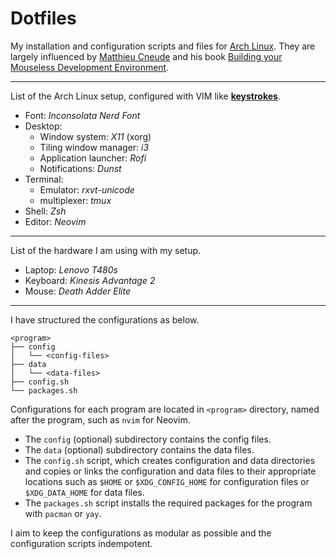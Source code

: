 # Dotfiles
My installation and configuration scripts and files for [Arch Linux](https://archlinux.org/). They are largely influenced by [Matthieu Cneude](https://github.com/Phantas0s) and his book [Building your Mouseless Development Environment](https://themouseless.dev/).

---

List of the Arch Linux setup, configured with VIM like [**keystrokes**](./keystrokes.md).

- Font: *Inconsolata Nerd Font*
- Desktop: 
    - Window system: *X11* (xorg)
    - Tiling window manager: *i3*
    - Application launcher: *Rofi*
    - Notifications: *Dunst*
- Terminal:
    - Emulator: *rxvt-unicode*
    - multiplexer: *tmux*
- Shell: *Zsh*
- Editor: *Neovim*

---

List of the hardware I am using with my setup.

- Laptop: *Lenovo T480s*
- Keyboard: *Kinesis Advantage 2*
- Mouse: *Death Adder Elite*

---

I have structured the configurations as below.

```text
<program>
├── config
│   └── <config-files> 
├── data 
│   └── <data-files> 
├── config.sh
└── packages.sh
```

Configurations for each program are located in `<program>` directory, named after the program, such as `nvim` for Neovim. 

- The `config` (optional) subdirectory contains the config files.
- The `data` (optional) subdirectory contains the data files. 
- The `config.sh` script, which creates configuration and data directories and copies or links the configuration and data files to their appropriate locations such as `$HOME` or `$XDG_CONFIG_HOME` for configuration files or `$XDG_DATA_HOME` for data files.
- The `packages.sh` script installs the required packages for the program with `pacman` or `yay`.

I aim to keep the configurations as modular as possible and the configuration scripts indempotent.
